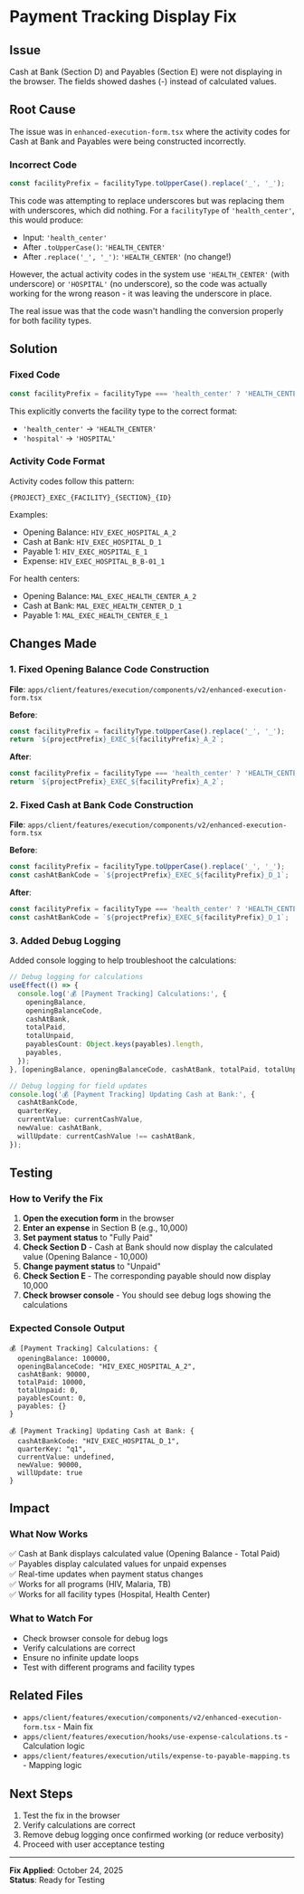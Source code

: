 # Payment Tracking Display Fix

## Issue
Cash at Bank (Section D) and Payables (Section E) were not displaying in the browser. The fields showed dashes (-) instead of calculated values.

## Root Cause
The issue was in `enhanced-execution-form.tsx` where the activity codes for Cash at Bank and Payables were being constructed incorrectly.

### Incorrect Code
```typescript
const facilityPrefix = facilityType.toUpperCase().replace('_', '_');
```

This code was attempting to replace underscores but was replacing them with underscores, which did nothing. For a `facilityType` of `'health_center'`, this would produce:
- Input: `'health_center'`
- After `.toUpperCase()`: `'HEALTH_CENTER'`
- After `.replace('_', '_')`: `'HEALTH_CENTER'` (no change!)

However, the actual activity codes in the system use `'HEALTH_CENTER'` (with underscore) or `'HOSPITAL'` (no underscore), so the code was actually working for the wrong reason - it was leaving the underscore in place.

The real issue was that the code wasn't handling the conversion properly for both facility types.

## Solution

### Fixed Code
```typescript
const facilityPrefix = facilityType === 'health_center' ? 'HEALTH_CENTER' : 'HOSPITAL';
```

This explicitly converts the facility type to the correct format:
- `'health_center'` → `'HEALTH_CENTER'`
- `'hospital'` → `'HOSPITAL'`

### Activity Code Format
Activity codes follow this pattern:
```
{PROJECT}_EXEC_{FACILITY}_{SECTION}_{ID}
```

Examples:
- Opening Balance: `HIV_EXEC_HOSPITAL_A_2`
- Cash at Bank: `HIV_EXEC_HOSPITAL_D_1`
- Payable 1: `HIV_EXEC_HOSPITAL_E_1`
- Expense: `HIV_EXEC_HOSPITAL_B_B-01_1`

For health centers:
- Opening Balance: `MAL_EXEC_HEALTH_CENTER_A_2`
- Cash at Bank: `MAL_EXEC_HEALTH_CENTER_D_1`
- Payable 1: `MAL_EXEC_HEALTH_CENTER_E_1`

## Changes Made

### 1. Fixed Opening Balance Code Construction
**File**: `apps/client/features/execution/components/v2/enhanced-execution-form.tsx`

**Before**:
```typescript
const facilityPrefix = facilityType.toUpperCase().replace('_', '_');
return `${projectPrefix}_EXEC_${facilityPrefix}_A_2`;
```

**After**:
```typescript
const facilityPrefix = facilityType === 'health_center' ? 'HEALTH_CENTER' : 'HOSPITAL';
return `${projectPrefix}_EXEC_${facilityPrefix}_A_2`;
```

### 2. Fixed Cash at Bank Code Construction
**File**: `apps/client/features/execution/components/v2/enhanced-execution-form.tsx`

**Before**:
```typescript
const facilityPrefix = facilityType.toUpperCase().replace('_', '_');
const cashAtBankCode = `${projectPrefix}_EXEC_${facilityPrefix}_D_1`;
```

**After**:
```typescript
const facilityPrefix = facilityType === 'health_center' ? 'HEALTH_CENTER' : 'HOSPITAL';
const cashAtBankCode = `${projectPrefix}_EXEC_${facilityPrefix}_D_1`;
```

### 3. Added Debug Logging
Added console logging to help troubleshoot the calculations:

```typescript
// Debug logging for calculations
useEffect(() => {
  console.log('💰 [Payment Tracking] Calculations:', {
    openingBalance,
    openingBalanceCode,
    cashAtBank,
    totalPaid,
    totalUnpaid,
    payablesCount: Object.keys(payables).length,
    payables,
  });
}, [openingBalance, openingBalanceCode, cashAtBank, totalPaid, totalUnpaid, payables]);

// Debug logging for field updates
console.log('💰 [Payment Tracking] Updating Cash at Bank:', {
  cashAtBankCode,
  quarterKey,
  currentValue: currentCashValue,
  newValue: cashAtBank,
  willUpdate: currentCashValue !== cashAtBank,
});
```

## Testing

### How to Verify the Fix

1. **Open the execution form** in the browser
2. **Enter an expense** in Section B (e.g., 10,000)
3. **Set payment status** to "Fully Paid"
4. **Check Section D** - Cash at Bank should now display the calculated value (Opening Balance - 10,000)
5. **Change payment status** to "Unpaid"
6. **Check Section E** - The corresponding payable should now display 10,000
7. **Check browser console** - You should see debug logs showing the calculations

### Expected Console Output
```
💰 [Payment Tracking] Calculations: {
  openingBalance: 100000,
  openingBalanceCode: "HIV_EXEC_HOSPITAL_A_2",
  cashAtBank: 90000,
  totalPaid: 10000,
  totalUnpaid: 0,
  payablesCount: 0,
  payables: {}
}

💰 [Payment Tracking] Updating Cash at Bank: {
  cashAtBankCode: "HIV_EXEC_HOSPITAL_D_1",
  quarterKey: "q1",
  currentValue: undefined,
  newValue: 90000,
  willUpdate: true
}
```

## Impact

### What Now Works
✅ Cash at Bank displays calculated value (Opening Balance - Total Paid)  
✅ Payables display calculated values for unpaid expenses  
✅ Real-time updates when payment status changes  
✅ Works for all programs (HIV, Malaria, TB)  
✅ Works for all facility types (Hospital, Health Center)  

### What to Watch For
- Check browser console for debug logs
- Verify calculations are correct
- Ensure no infinite update loops
- Test with different programs and facility types

## Related Files
- `apps/client/features/execution/components/v2/enhanced-execution-form.tsx` - Main fix
- `apps/client/features/execution/hooks/use-expense-calculations.ts` - Calculation logic
- `apps/client/features/execution/utils/expense-to-payable-mapping.ts` - Mapping logic

## Next Steps
1. Test the fix in the browser
2. Verify calculations are correct
3. Remove debug logging once confirmed working (or reduce verbosity)
4. Proceed with user acceptance testing

---

**Fix Applied**: October 24, 2025  
**Status**: Ready for Testing
